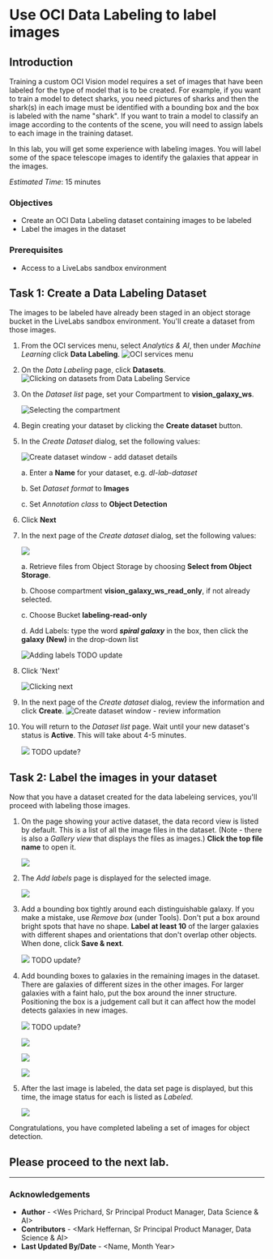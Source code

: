 # Use OCI Data Labeling to label images

## Introduction
Training a custom OCI Vision model requires a set of images that have been labeled for the type of model that is to be created. For example, if you want to train a model to detect sharks, you need pictures of sharks and then the shark(s) in each image must be identified with a bounding box and the box is labeled with the name "shark". If you want to train a model to classify an image according to the contents of the scene, you will need to assign labels to each image in the training dataset.

In this lab, you will get some experience with labeling images. You will label some of the space telescope images to identify the galaxies that appear in the images.

*Estimated Time*: 15 minutes

### Objectives
- Create an OCI Data Labeling dataset containing images to be labeled
- Label the images in the dataset

### Prerequisites
- Access to a LiveLabs sandbox environment


## **Task 1:** Create a Data Labeling Dataset
The images to be labeled have already been staged in an object storage bucket in the LiveLabs sandbox environment. You'll create a dataset from those images.

1. From the OCI services menu, select *Analytics & AI*, then under *Machine Learning* click **Data Labeling**.
![OCI services menu](./images/dls.png)

1. On the *Data Labeling* page, click **Datasets**.
![Clicking on datasets from Data Labeling Service](./images/datasets.png)

1. On the *Dataset list* page, set your Compartment to **vision_galaxy_ws**.

    ![Selecting the compartment](./images/compartment-dls.png)

1. Begin creating your dataset by clicking the **Create dataset** button.

1. In the *Create Dataset* dialog, set the following values:

    ![Create dataset window - add dataset details](./images/create-dataset-p1.png)

    a. Enter a **Name** for your dataset, e.g. *dl-lab-dataset*

    b. Set *Dataset format* to **Images**

    c. Set *Annotation class* to **Object Detection**

1. Click **Next**
  
1. In the next page of the *Create dataset* dialog, set the following values:

     ![](./images/create-dataset-p2.png)
 
    a. Retrieve files from Object Storage by choosing **Select from Object Storage**.
 
    b. Choose compartment **vision_galaxy_ws_read_only**, if not already selected.
    
    c. Choose Bucket **labeling-read-only**

    d. Add Labels: type the word ***spiral galaxy*** in the box, then click the **galaxy (New)** in the drop-down list

    ![Adding labels](./images/dataset-labels.png) TODO update

1. Click 'Next'
  
    ![Clicking next](./images/dataset-next.png)

1. In the next page of the *Create dataset* dialog, review the information and click **Create**.
  ![Create dataset window - review information](./images/click-create-dataset.png)

1. You will return to the *Dataset list* page. Wait until your new dataset's status is **Active**. This will take about 4-5 minutes.

    ![](./images/dataset-active.png) TODO update?


## **Task 2:** Label the images in your dataset
Now that you have a dataset created for the data labeleing services, you'll proceed with labeling those images.

1. On the page showing your active dataset, the data record view is listed by default. This is a list of all the image files in the dataset. (Note - there is also a *Gallery view* that displays the files as images.) **Click the top file name** to open it.

    ![](./images/start-labeling.png)

1. The *Add labels* page is displayed for the selected image.
    
    ![](./images/add-labels1.png)

1. Add a bounding box tightly around each distinguishable galaxy. If you make a mistake, use *Remove box* (under Tools). Don't put a box around bright spots that have no shape. **Label at least 10** of the larger galaxies with different shapes and orientations that don't overlap other objects. When done, click **Save & next**.

    ![](./images/label-galaxies1.png) TODO update?

1. Add bounding boxes to galaxies in the remaining images in the dataset. There are galaxies of different sizes in the other images. For larger galaxies with a faint halo, put the box around the inner structure. Positioning the box is a judgement call but it can affect how the model detects galaxies in new images.

    ![](./images/label-galaxies2.png) TODO update?

    ![](./images/label-galaxies3.png) 

    ![](./images/label-galaxies4.png)

    ![](./images/label-galaxies5.png)

1. After the last image is labeled, the data set page is displayed, but this time, the image status for each is listed as *Labeled*.

    ![](./images/dataset-labeled.png)

Congratulations, you have completed labeling a set of images for object detection.

## Please proceed to the next lab.

***
### Acknowledgements
* **Author** - <Wes Prichard, Sr Principal Product Manager, Data Science & AI>
* **Contributors** -  <Mark Heffernan, Sr Principal Product Manager, Data Science & AI>
* **Last Updated By/Date** - <Name, Month Year>
